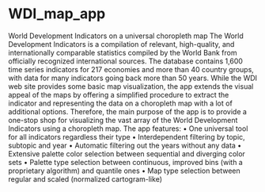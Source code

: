 # WDI_map_app
World Development Indicators on a universal choropleth map
The World Development Indicators is a compilation of relevant, high-quality, and internationally comparable statistics compiled by the World Bank from officially recognized international sources. The database contains 1,600 time series indicators for 217 economies and more than 40 country groups, with data for many indicators going back more than 50 years.
While the WDI web site provides some basic map visualization, the app extends the visual appeal of the maps by offering a simplified procedure to extract the indicator and representing the data on a choropleth map with a lot of additional options. Therefore, the main purpose of the app is to provide a one-stop shop for visualizing the vast array of the World Development Indicators using a choropleth map. 
The app features:
•	One universal tool for all indicators regardless their type
•	Interdependent filtering by topic, subtopic and year
•	Automatic filtering out the years without any data
•	Extensive palette color selection between sequential and diverging color sets
•	Palette type selection between continuous, improved bins (with a proprietary algorithm) and quantile ones
•	Map type selection between regular and scaled (normalized cartogram-like)
